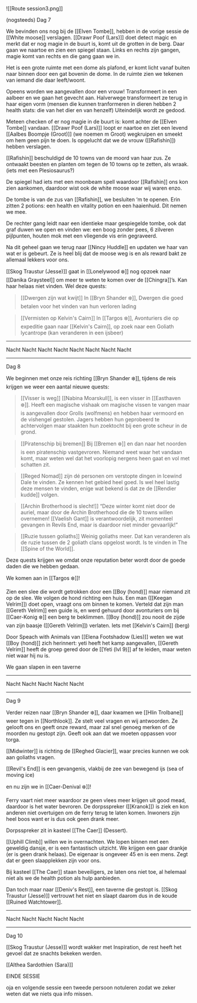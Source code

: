 ![[Route session3.png]]

(nogsteeds) Dag 7

We bevinden ons nog bij de [[Elven Tombe]], hebben in de vorige sessie de [[White moose]] verslagen. [[Drawr Poof (Lars)]] doet detect magic en merkt dat er nog magie in de buurt is, komt uit de grotten in de berg. Daar gaan we naartoe en zien een spiegel staan. Links en rechts zijn gangen, magie komt van rechts en die gang gaan we in.

Het is een grote ruimte met een dome als plafond, er komt licht vanaf buiten naar binnen door een gat bovenin de dome. In de ruimte zien we tekenen van iemand die daar leeft/woont.

Opeens worden we aangevallen door een vrouw! Transformeert in een aalbeer en we gaan het gevecht aan. Halverwege transformeert ze terug in haar eigen vorm (mensen die kunnen tranformeren in dieren hebben 2 health stats: die van het dier en van henzelf) Uiteindelijk wordt ze gedood.

Meteen checken of er nog magie in de buurt is: komt achter de [[Elven Tombe]] vandaan. [[Drawr Poof (Lars)]] loopt er naartoe en ziet een levend [[Aalbes Boompje (Groot)]] (we noemen m Groot) wegkruipen en smeekt om hem geen pijn te doen. Is opgelucht dat we de vrouw ([[Rafishin]]) hebben verslagen.

[[Rafishin]] beschuldigd de 10 towns van de moord van haar zus. Ze ontwaakt beesten en planten om tegen de 10 towns op te zetten, als wraak. (iets met een Plesiosaurus?)

De spiegel had iets met een moonbeam spell waardoor [[Rafishin]] ons kon zien aankomen, daardoor wist ook de white moose waar wij waren enzo.

De tombe is van de zus van [[Rafishin]], we besluiten ‘m te openen. Erin zitten 2 potions: een health en vitality potion en een haaienhuid. Dit nemen we mee.

De rechter gang leidt naar een identieke maar gespiegelde tombe, ook dat graf duwen we open en vinden we: een boog zonder pees, 6 zilveren pijlpunten, houten mok met een vliegende vis erin gegraveerd.

Na dit geheel gaan we terug naar [[Nincy Huddle]] en updaten we haar van wat er is gebeurt. Ze is heel blij dat de moose weg is en als reward bakt ze allemaal lekkers voor ons.

[[Skog Traustur (Jesse)]] gaat in [[Lonelywood ❄️]] nog opzoek naar [[Danika Graysteel]] om meer te weten te komen over de [[Chingra]]’s. Kan haar helaas niet vinden. Wel deze quests:

> [[Dwergen zijn wat kwijt]]
> In [[Bryn Shander ❄️]], Dwergen die goed betalen voor het vinden van hun verloren lading

> [[Vermisten op Kelvin's Cairn]]
> In [[Targos ❄️]], Avonturiers die op expeditie gaan naar [[Kelvin's Cairn]], op zoek naar een Goliath lycantrope (kan veranderen in een ijsbeer)

---

Nacht Nacht Nacht Nacht Nacht Nacht Nacht Nacht

---

Dag 8

We beginnen met onze reis richting [[Bryn Shander ❄️]], tijdens de reis krijgen we weer een aantal nieuwe quests:

> [[Visser is weg]]
> [[Nabina Moarskull]], is een visser in [[Easthaven ❄️]]. Heeft een magische vishaak om magische vissen te vangen maar is aangevallen door Grolls (wolfmens) en hebben haar vermoord en de vishengel gestolen. Jagers hebben hun geprobeerd te achtervolgen maar staakten hun zoektocht bij een grote scheur in de grond.

> [[Piratenschip bij bremen]]
> Bij [[Bremen ❄️]] en dan naar het noorden is een piratenschip vastgevroren. Niemand weet waar het vandaan komt, maar weten wel dat het voorlopig nergens heen gaat en vol met schatten zit.

> [[Reged Nomad]] zijn dé personen om verstopte dingen in Icewind Dale te vinden. Ze kennen het gebied heel goed. Is wel heel lastig deze mensen te vinden, enige wat bekend is dat ze de [[Rendier kudde]] volgen.

> [[Archin Brotherhood is slecht!]]
> “Deze winter komt niet door de auriel, maar door de Archin Brotherhood die de 10 towns willen overnemen! [[Vaelish Gant]] is verantwoordelijk, zit momenteel gevangen in Revils End, maar is daardoor niet minder gevaarlijk!”

> [[Ruzie tussen goliaths]]
> Weinig goliaths meer. Dat kan veranderen als de ruzie tussen de 2 goliath clans opgelost wordt. Is te vinden in The [[Spine of the World]].

Deze quests krijgen we omdat onze reputation beter wordt door de goede daden die we hebben gedaan.

We komen aan in [[Targos ❄️]]!

Zien een slee die wordt getrokken door een [[Boy (hond)]] maar niemand zit op de slee. We volgen de hond richting een huis. Een man ([[Keegan Velrim]]) doet open, vraagt ons om binnen te komen. Verteld dat zijn man [[Gereth Velrim]] een guide is, en werd gehuurd door avonturiers om bij [[Caer-Konig ❄️]] een berg te beklimmen. [[Boy (hond)]] zou nooit de zijde van zijn baasje ([[Gereth Velrim]]) verlaten. Iets met [[Kelvin's Cairn]] (berg)

Door Speach with Animals van [[Elena Footshadow (Lies)]] weten we wat [[Boy (hond)]] zich herinnert: yeti heeft het kamp aangevallen, [[Gereth Velrim]] heeft de groep gered door de [[Yeti (lvl 9)]] af te leiden, maar weten niet waar hij nu is.

We gaan slapen in een taverne

---

Nacht Nacht Nacht Nacht Nacht

---

Dag 9

Verder reizen naar [[Bryn Shander ❄️]], daar kwamen we [[Hlin Trolbane]] weer tegen in [[Northlook]]. Ze stelt veel vragen en wij antwoorden. Ze gelooft ons en geeft onze reward, maar zal snel genoeg merken of de moorden nu gestopt zijn. Geeft ook aan dat we moeten oppassen voor torga.

[[Midwinter]] is richting de [[Reghed Glacier]], waar precies kunnen we ook aan goliaths vragen.

[[Revil's End]] is een gevangenis, vlakbij de zee van bewegend ijs (sea of moving ice)

en nu zijn we in [[Caer-Denival ❄️]]!

Ferry vaart niet meer waardoor ze geen vlees meer krijgen uit good mead, daardoor is het water bevroren. De dorpsspreker ([[Kranok]]) is ziek en kon anderen niet overtuigen om de ferry terug te laten komen. Inwoners zijn heel boos want er is dus ook geen drank meer.

Dorpsspreker zit in kasteel [[The Caer]] (Dessert).

[[Uphill Climb]] willen we in overnachten. We lopen binnen met een geweldig dansje, er is een fantastisch uitzicht. We krijgen een gaar drankje (er is geen drank helaas). De eigenaar is ongeveer 45 en is een mens. Zegt dat er geen slaapplekken zijn voor ons.

Bij kasteel [[The Caer]] staan beveiligers, ze laten ons niet toe, al helemaal niet als we de health potion als hulp aanbieden.

Dan toch maar naar [[Deniv's Rest]], een taverne die gestopt is. [[Skog Traustur (Jesse)]] vertrouwt het niet en slaapt daarom dus in de koude [[Ruined Watchtower]].

---

Nacht Nacht Nacht Nacht Nacht

---

Dag 10

[[Skog Traustur (Jesse)]] wordt wakker met Inspiration, de rest heeft het gevoel dat ze snachts bekeken werden.

[[Althea Sardothien (Sara)]]

EINDE SESSIE

oja en volgende sessie een tweede persoon notuleren zodat we zeker weten dat we niets qua info missen.